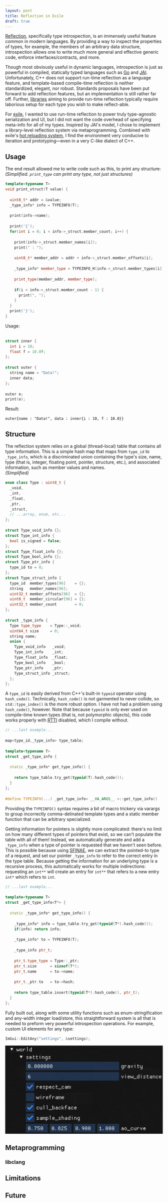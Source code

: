 ```yaml
---
layout: post
title: Reflection in Exile
draft: true
---
```


[Reflection](https://en.wikipedia.org/wiki/Reflection_(computer_programming)), specifically type introspection, is an immensely useful feature common in modern languages. By providing a way to inspect the properties of types, for example, the members of an arbitrary data structure, introspection allows one to write much more general and effective generic code, enforce interfaces/contracts, and more. 

Though most obviously useful in dynamic languages, introspection is just as powerful in compiled, statically typed languages such as [Go](https://blog.golang.org/laws-of-reflection) and [JAI](https://www.youtube.com/watch?v=JoNkttD_MUs). Unfortunately, C++ does not support run-time reflection as a language feature, and template-based compile-time reflection is neither standardized, elegant, nor robust. Standards proposals have been put forward to add reflection features, but an implementation is still rather far off. Further, [libraries](https://github.com/rttrorg/rttr) aiming to provide run-time reflection typically require laborious setup for each type you wish to make reflect-able. 

For [exile](https://github.com/TheNumbat/exile), I wanted to use run-time reflection to power truly type-agnostic serialization and UI, but I did not want the code overhead of specifying meta-info for all of my types. Inspired by JAI's model, I chose to implement a library-level reflection system via metaprogramming. Combined with exile's [hot reloading system](https://thenumbat.github.io/Hot-Reloading-in-Exile/), I find the environment very conducive to iteration and prototyping&mdash;even in a very C-like dialect of C++.

## Usage

The end result allowed me to write code such as this, to print any structure:  
<em>(Simplified. ``print_type`` can print any type, not just structures)</em>

```c++
template<typename T>
void print_struct(T value) { 
	
  uint8_t* addr = &value;
  _type_info* info = TYPEINFO(T);

  print(info->name);
	
  print('{');
  for(int i = 0; i < info->_struct.member_count; i++) {

    print(info->_struct.member_names[i]);
    print(" : ");

    uint8_t* member_addr = addr + info->_struct.member_offsets[i];

    _type_info* member_type = TYPEINFO_H(info->_struct.member_types[i]);

    print_type(member_addr, member_type);

    if(i < info->_struct.member_count - 1) {
      print(", ");
    }
  }
  print('}');
}
```
Usage:

```c++

struct inner {
  int i = 10;
  float f = 10.0f;
};

struct outer {
  string name = "Data!";
  inner data;
};

outer o;
print(o);

```
Result:

```
outer{name : "Data!", data : inner{i : 10, f : 10.0}}
```

## Structure

The reflection system relies on a global (thread-local) table that contains all type information. This is a simple hash map that maps from ``type_id`` to ``_type_info``, which is a discriminated union containing the type's size, name, type (that is, integer, floating point, pointer, structure, etc.), and associated information, such as member values and names.  
<em>(Simplified)</em>

```c++
enum class Type : uint8_t {
  _void,
  _int,
  _float,
  _ptr,
  _struct,
  // ...array, enum, etc...
};

struct Type_void_info {};
struct Type_int_info {
  bool is_signed = false;
};
struct Type_float_info {};
struct Type_bool_info {};
struct Type_ptr_info {
  type_id to = 0;
};
struct Type_struct_info {
  type_id  member_types[96]    = {};
  string   member_names[96];
  uint32_t member_offsets[96]  = {};
  uint8_t  member_circular[96] = {};
  uint32_t member_count        = 0;
};

struct _type_info {
  Type type_type 	= Type::_void;
  uint64_t size 	= 0;
  string name;
  union {
    Type_void_info   _void;
    Type_int_info    _int;
    Type_float_info  _float;
    Type_bool_info   _bool;
    Type_ptr_info    _ptr;
    Type_struct_info _struct;
  };
};
```

A ``type_id`` is easily derived from C++'s built-in ``typeid`` operator using ``hash_code()``. Technically, ``hash_code()`` is not garmented to never collide, so ``std::type_index()`` is the more robust option. I have not had a problem using ``hash_code()``, however. Note that because ``typeid`` is only ever used on compile-time known types (that is, not polymorphic objects), this code works properly with [RTTI](https://www.geeksforgeeks.org/g-fact-33/) disabled, which I compile without. 

```c++
// ...last example...

map<type_id,_type_info> type_table;

template<typename T>
struct _get_type_info { 
	
  static _type_info* get_type_info() {

    return type_table.try_get(typeid(T).hash_code());
  }
};

#define TYPEINFO(...) _get_type_info< __VA_ARGS__ >::get_type_info()
```

Providing the ``TYPEINFO()`` syntax requires a bit of macro trickery via varargs to group incorrectly comma-delinated template types and a static member function that can be arbitrary specialized.

Getting information for pointers is slightly more complicated: there's no limit on how many different types of pointers that exist, so we can't populate the table with all of them! Instead, we automatically generate and add a ``_type_info`` when a type of pointer is requested that we haven't seen before. This is possible because using [SFINAE](https://en.wikipedia.org/wiki/Substitution_failure_is_not_an_error), we can extract the pointed-to type of a request, and set our pointer ``_type_info`` to refer to the correct entry in the type table. Because getting the information for an underlying type is a recursive process, this automatically works for multiple indirections: requesting an ``int**`` will create an entry for ``int**`` that refers to a new entry ``int*`` which refers to ``int``.

```c++
// ...last example...

template<typename T>
struct _get_type_info<T*> {

  static _type_info* get_type_info() {

    _type_info* info = type_table.try_get(typeid(T*).hash_code());
    if(info) return info;

    _type_info* to = TYPEINFO(T);

    _type_info ptr_t;
		
    ptr_t.type_type = Type::_ptr;
    ptr_t.size      = sizeof(T*);
    ptr_t.name      = to->name;
		
    ptr_t._ptr.to   = to->hash;
		
    return type_table.insert(typeid(T*).hash_code(), ptr_t);
  }
};
```

Fully built out, along with some utility functions such as enum-stringification and any-width integer load/store, this straightforward system is all that is needed to preform very powerful introspection operations. For example, custom UI elements for any type:

```c++
ImGui::EditAny("settings", &settings);
```
<img src="../assets/ui.png">

## Metaprogramming

### libclang

## Limitations

## Future
